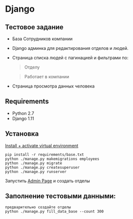 # Django 


## Тестовое задание

* База Сотрудников компании
* Django aдминка для редактирования отделов и людей.
* Страница списка людей с пагинацией и фильтрами по:
    >Отделу

    >Работает в компании

* Страница просмотра данных человека 


## Requirements
 
* Python 2.7
* Django 1.11

## Установка
   [Install + activate virtual environment](http://docs.python-guide.org/en/latest/dev/virtualenvs/)

    pip install -r requirements/base.txt
    python ./manage.py makemigrations employees
    python ./manage.py migrate
    python ./manage.py createsuperuser
    python ./manage.py runserver
    
Запустить [Admin Page](http://localhost:8000/admin/) и создать отделы

## Заполнение тестовыми данными:
    предварительно создайте отделы 
    python ./manage.py fill_data_base --count 300
 
 